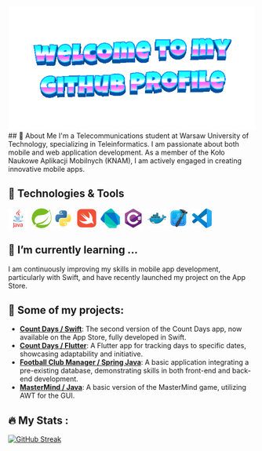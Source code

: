 <div align="center">
	<img src="welcome-header.gif" alt="welcome to my github profile">
</div>
## 🚀 About Me
I'm a Telecommunications student at Warsaw University of Technology, specializing in Teleinformatics. I am passionate about both mobile and web application development. As a member of the Koło Naukowe Aplikacji Mobilnych (KNAM), I am actively engaged in creating innovative mobile apps.

## 🔧 Technologies & Tools
<div>
  <img src="https://github.com/devicons/devicon/blob/master/icons/java/java-original-wordmark.svg" title="Java" alt="Java" width="40" height="40"/>&nbsp;
  <img src="https://github.com/devicons/devicon/blob/master/icons/spring/spring-original.svg" title="Spring" alt="Spring" width="40" height="40"/>
  <img src="https://github.com/devicons/devicon/blob/master/icons/python/python-original.svg" title="Python" alt="Python" width="40" height="40"/>&nbsp;
  <img src="https://github.com/devicons/devicon/blob/master/icons/swift/swift-original.svg" title="Swift" alt="Swift" width="40" height="40"/>&nbsp;
  <img src="https://github.com/devicons/devicon/blob/master/icons/dart/dart-original.svg" title="Dart" alt="Dart" width="40" height="40"/>&nbsp;
  <img src="https://github.com/devicons/devicon/blob/master/icons/csharp/csharp-original.svg" title="C#" alt="C#" width="40" height="40"/>&nbsp;
  <img src="https://github.com/devicons/devicon/blob/master/icons/docker/docker-original.svg" title="Docker" alt="Docker" width="40" height="40"/>
  <img src="https://github.com/devicons/devicon/blob/master/icons/xcode/xcode-original.svg" title="Xcode" alt="Xcode" width="40" height="40"/>&nbsp;
  <img src="https://github.com/devicons/devicon/blob/master/icons/vscode/vscode-original.svg" title="Visual Studio Code" alt="Visual Studio Code" width="40" height="40"/>&nbsp;
</div>

## 🌱 I’m currently learning ...
I am continuously improving my skills in mobile app development, particularly with Swift, and have recently launched my project on the App Store.

## 💼 Some of my projects:
- **[Count Days / Swift](https://apps.apple.com/pl/app/count-days-simple/id6479526942)**: The second version of the Count Days app, now available on the App Store, fully developed in Swift.
- **[Count Days / Flutter](https://github.com/Tombiczek/Count-Days-Flutter)**: A Flutter app for tracking days to specific dates, showcasing adaptability and initiative.
- **[Football Club Manager / Spring Java](https://github.com/Tombiczek/Football-Club-Manager-Spring-Java)**: A basic application integrating a pre-existing database, demonstrating skills in both front-end and back-end development.
- **[MasterMind / Java](https://github.com/Tombiczek/MasterMind-Java)**: A basic version of the MasterMind game, utilizing AWT for the GUI.

## :fire: My Stats :

[![GitHub Streak](http://github-readme-streak-stats.herokuapp.com?user=Tombiczek&theme=dark&background=000000)](https://git.io/streak-stats)


